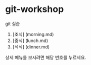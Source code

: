 # git-workshop
git 실습

1. [조식] (morning.md)
2. [중식] (lunch.md)
3. [석식] (dinner.md)

상세 메뉴를 보시려면 해당 번호를 누르세요.
